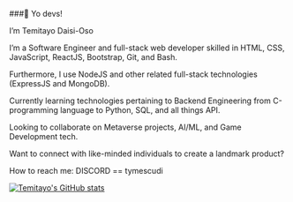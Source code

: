 ###👋 Yo devs!

I’m Temitayo Daisi-Oso

I’m a Software Engineer and full-stack web developer skilled in HTML, CSS, JavaScript, ReactJS, Bootstrap, Git, and Bash.

Furthermore, I use NodeJS and other related full-stack technologies (ExpressJS and MongoDB).

Currently learning technologies pertaining to Backend Engineering from C-programming language to Python, SQL, and all things API. 

Looking to collaborate on Metaverse projects, AI/ML, and Game Development tech. 

Want to connect with like-minded individuals to create a landmark product?

How to reach me: DISCORD == tymescudi

[![Temitayo's GitHub stats](https://github-readme-stats.vercel.app/api?username=NairaMescudi)](https://github.com/anuraghazra/github-readme-stats)

<!---
NairaMescudi/NairaMescudi is a ✨ special ✨ repository because its `README.md` (this file) appears on your GitHub profile.
You can click the Preview link to take a look at your changes.
--->
